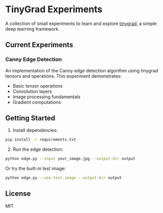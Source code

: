 # TinyGrad Experiments

A collection of small experiments to learn and explore [tinygrad](https://docs.tinygrad.org), a simple deep learning framework.

## Current Experiments

### Canny Edge Detection
An implementation of the Canny edge detection algorithm using tinygrad tensors and operations. This experiment demonstrates:
- Basic tensor operations
- Convolution layers
- Image processing fundamentals
- Gradient computations

## Getting Started

1. Install dependencies:
```bash
pip install -r requirements.txt
```

2. Run the edge detection:
```bash
python edge.py --input your_image.jpg --output-dir output
```

Or try the built-in test image:
```bash
python edge.py --use-test-image --output-dir output
```

## License

MIT
